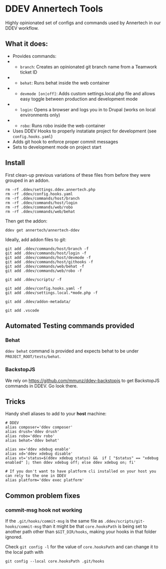 # DDEV Annertech Tools

Highly opinionated set of configs and commands used by Annertech in our DDEV workflow.

## What it does:

- Provides commands:
- - `branch`: Creates an opinionated git branch name from a Teamwork ticket ID
- - `behat`: Runs behat inside the web container
- - `devmode [on|off]`: Adds custom settings.local.php file and allows easy toggle between production and development mode
- - `login`: Opens a browser and logs you in to Drupal (works on local environments only)
- - `robo`: Runs robo inside the web container
- Uses DDEV Hooks to properly instatiate project for development (see `config.hooks.yaml`)
- Adds git hook to enforce proper commit messages
- Sets to development mode on project start

## Install

First clean-up previous variations of these files from before they were grouped in an addon.
```
rm -rf .ddev/settings.ddev.annertech.php
rm -rf .ddev/config.hooks.yaml
rm -rf .ddev/commands/host/branch
rm -rf .ddev/commands/host/login
rm -rf .ddev/commands/web/robo
rm -rf .ddev/commands/web/behat
```

Then get the addon:
```
ddev get annertech/annertech-ddev
```

Ideally, add addon files to git:
```
git add .ddev/commands/host/branch -f
git add .ddev/commands/host/login -f
git add .ddev/commands/host/devmode -f
git add .ddev/commands/host/githooks -f
git add .ddev/commands/web/behat -f
git add .ddev/commands/web/robo -f

git add .ddev/scripts/ -f

git add .ddev/config.hooks.yaml -f
git add .ddev/settings.local.*mode.php -f

git add .ddev/addon-metadata/

git add .vscode
```

## Automated Testing commands provided

### Behat

`ddev behat` command is provided and expects behat to be under `PROJECT_ROOT/tests/behat`.

### BackstopJS

We rely on https://github.com/mmunz/ddev-backstopjs to get BackstopJS commands in DDEV. Go look there.

## Tricks

Handy shell aliases to add to your **host** machine:
```
# DDEV
alias composer='ddev composer'
alias drush='ddev drush'
alias robo='ddev robo'
alias behat='ddev behat'

alias xe='ddev xdebug enable'
alias xd='ddev xdebug disable'
alias xt='status=$(ddev xdebug status) &&  if [ "$status" == "xdebug enabled" ]; then ddev xdebug off; else ddev xdebug on; fi' 

# If you don't want to have platform cli installed on your host you can rely to the one in DDEV
alias platform='ddev exec platform'
```

## Common problem fixes

### commit-msg hook not working

If the `.git/hooks/commit-msg` is the same file as `.ddev/scripts/git-hooks/commit-msg` than it might be that `core.hooksPath` is being set to another path other than `$GIT_DIR/hooks`, making your hooks in that folder ignored.  

Check `git config -l` for the value of `core.hooksPath` and can change it to the local path with

```
git config --local core.hooksPath .git/hooks
```